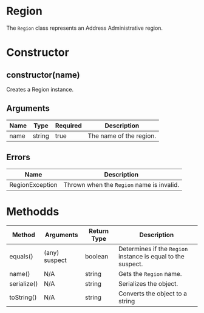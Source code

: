 # Region
The `Region` class represents an Address Administrative region.

# Constructor
## constructor(name)
Creates a Region instance.

## Arguments
| **Name** | **Type** | **Required** | **Description** |
| ----------- | ----------- | ----------- | ----------- |
| name | string | true | The name of the region. |

## Errors
| **Name** | **Description** 
| ----------- | ----------- |
| RegionException | Thrown when the `Region` name is invalid. |

# Methodds
| **Method** | **Arguments** | **Return Type** | **Description** |
| ----------- | ----------- | ----------- | ----------- |
| equals() | (any) suspect | boolean | Determines if the `Region` instance is equal to the suspect. |
| name() | N/A | string | Gets the `Region` name. |
| serialize() | N/A | string | Serializes the object. |
| toString() | N/A | string | Converts the object to a string |
